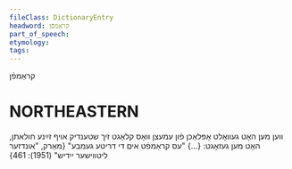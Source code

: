 ```yaml
---
fileClass: DictionaryEntry
headword: קראַמפֿן
part_of_speech: 
etymology: 
tags: 
---
```

קראַמפֿן

NORTHEASTERN
==============

ווען מען האָט געוואָלט אָפּלאַכן פֿון עמעצן וואָס קלאָגט זיך שטענדיק אויף זײַנע חולאתן, האָט מען געזאָגט: {...} "עס קראַמפֿט אים די דריטע געמבע"
{מאַרק, "אונדזער ליטווישער ייִדיש" (1951): 461}
